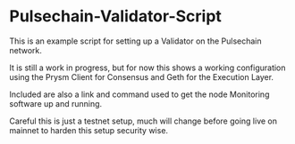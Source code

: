 # Pulsechain-Validator-Script
This is an example script for setting up a Validator on the Pulsechain network. 

It is still a work in progress, but for now this shows a working configuration using the Prysm Client for Consensus and Geth for the Execution Layer.

Included are also a link and command used to get the node Monitoring software up and running.

Careful this is just a testnet setup, much will change before going live on mainnet to harden this setup security wise.

